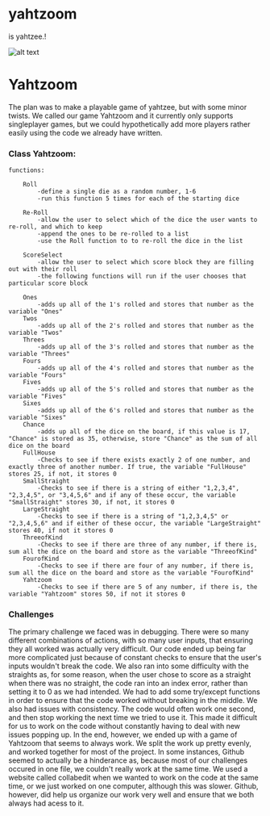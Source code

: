 # yahtzoom
is yahtzee.!

![alt text](http://cdn.pogo.com/v/Fm5NYg/img/game-thumbs/en/tn-huge-yahtzeesingleplayer.png "Yahtzee")


# Yahtzoom

The plan was to make a playable game of yahtzee, but with some minor twists. We called our game Yahtzoom and it currently only supports singleplayer games, but we could hypothetically add more players rather easily using the code we already have written. 

### Class Yahtzoom:
	
	functions:

		Roll
			-define a single die as a random number, 1-6
			-run this function 5 times for each of the starting dice

		Re-Roll
			-allow the user to select which of the dice the user wants to re-roll, and which to keep
			-append the ones to be re-rolled to a list
			-use the Roll function to to re-roll the dice in the list

		ScoreSelect
			-allow the user to select which score block they are filling out with their roll
			-the following functions will run if the user chooses that particular score block

		Ones
			-adds up all of the 1's rolled and stores that number as the variable "Ones"
		Twos
			-adds up all of the 2's rolled and stores that number as the variable "Twos"
		Threes
			-adds up all of the 3's rolled and stores that number as the variable "Threes"
		Fours
			-adds up all of the 4's rolled and stores that number as the variable "Fours"
		Fives
			-adds up all of the 5's rolled and stores that number as the variable "Fives"
		Sixes
			-adds up all of the 6's rolled and stores that number as the variable "Sixes"
		Chance
			-adds up all of the dice on the board, if this value is 17, "Chance" is stored as 35, otherwise, store "Chance" as the sum of all dice on the board
		FullHouse
			-Checks to see if there exists exactly 2 of one number, and exactly three of another number. If true, the variable "FullHouse" stores 25, if not, it stores 0
		SmallStraight
			-Checks to see if there is a string of either "1,2,3,4", "2,3,4,5", or "3,4,5,6" and if any of these occur, the variable "SmallStraight" stores 30, if not, it stores 0
		LargeStraight
			-Checks to see if there is a string of "1,2,3,4,5" or "2,3,4,5,6" and if either of these occur, the variable "LargeStraight" stores 40, if not it stores 0
		ThreeofKind
			-Checks to see if there are three of any number, if there is, sum all the dice on the board and store as the variable "ThreeofKind"
		FourofKind
			-Checks to see if there are four of any number, if there is, sum all the dice on the board and store as the variable "FourofKind"
		Yahtzoom
			-Checks to see if there are 5 of any number, if there is, the variable "Yahtzoom" stores 50, if not it stores 0

### Challenges

The primary challenge we faced was in debugging. There were so many different combinations of actions, with so many user inputs, that ensuring they all worked was actually very difficult. Our code ended up being far more complicated just because of constant checks to ensure that the user's inputs wouldn't break the code. We also ran into some difficulty with the straights as, for some reason, when the user chose to score as a straight when there was no straight, the code ran into an index error, rather than setting it to 0 as we had intended. We had to add some try/except functions in order to ensure that the code worked without breaking in the middle. We also had issues with consistency. The code would often work one second, and then stop working the next time we tried to use it. This made it difficult for us to work on the code without constantly having to deal with new issues popping up. In the end, however, we ended up with a game of Yahtzoom that seems to always work. We split the work up pretty evenly, and worked together for most of the project. In some instances, Github seemed to actually be a hinderance as, because most of our challenges occured in one file, we couldn't really work at the same time. We used a website called collabedit when we wanted to work on the code at the same time, or we just worked on one computer, although this was slower. Github, however, did help us organize our work very well and ensure that we both always had acess to it.